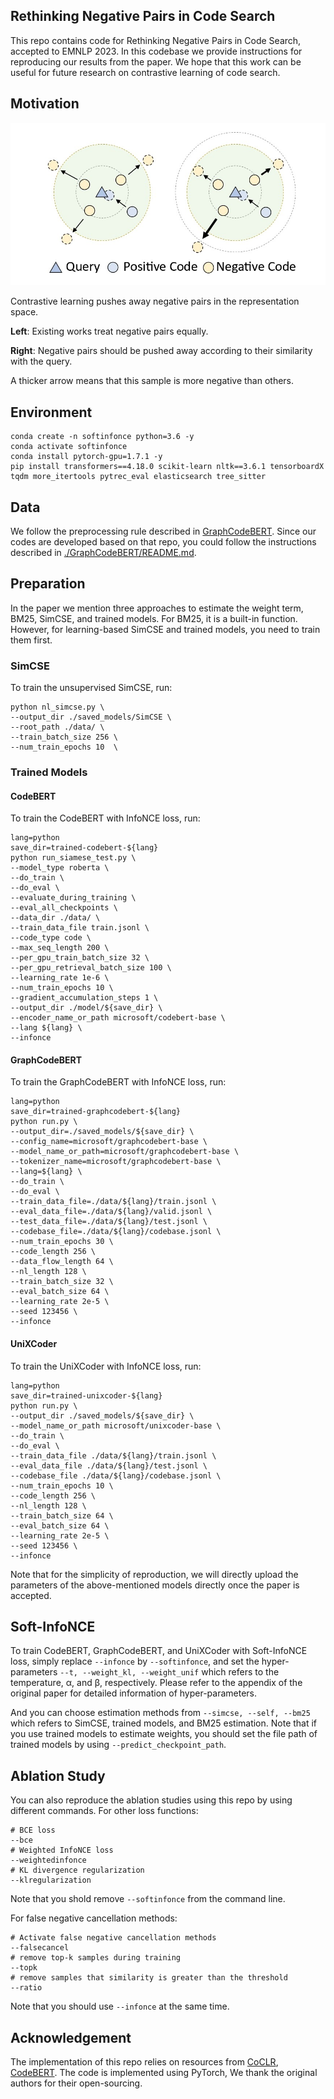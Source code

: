 ## Rethinking Negative Pairs in Code Search

This repo contains code for Rethinking Negative Pairs in Code Search, accepted to EMNLP 2023. 
In this codebase we provide instructions for reproducing our results from the paper. 
We hope that this work can be useful for future research on contrastive learning of code search.

## Motivation

![1](Figure/Soft-InfoNCE.jpg)

Contrastive learning pushes away negative pairs in the representation space. 

**Left**: Existing works treat negative pairs equally. 

**Right**: Negative pairs should be pushed away according to their similarity with the query. 

A thicker arrow means that this sample is more negative than others.

## Environment

```
conda create -n softinfonce python=3.6 -y
conda activate softinfonce
conda install pytorch-gpu=1.7.1 -y
pip install transformers==4.18.0 scikit-learn nltk==3.6.1 tensorboardX tqdm more_itertools pytrec_eval elasticsearch tree_sitter
```

## Data
 
We follow the preprocessing rule described in [GraphCodeBERT](https://github.com/microsoft/CodeBERT/tree/master/GraphCodeBERT/codesearch).
Since our codes are developed based on that repo, you could follow the instructions described in 
[./GraphCodeBERT/README.md](#./GraphCodeBERT/README.md).


## Preparation
In the paper we mention three approaches to estimate the weight term, BM25, SimCSE, and trained models.
For BM25, it is a built-in function. However, for learning-based SimCSE and trained models, you need to train them first.

### SimCSE
To train the unsupervised SimCSE, run:
```angular2html
python nl_simcse.py \
--output_dir ./saved_models/SimCSE \
--root_path ./data/ \
--train_batch_size 256 \
--num_train_epochs 10  \
```

### Trained Models
#### CodeBERT
To train the CodeBERT with InfoNCE loss, run:
```angular2html
lang=python
save_dir=trained-codebert-${lang}
python run_siamese_test.py \
--model_type roberta \
--do_train \
--do_eval \
--evaluate_during_training \
--eval_all_checkpoints \
--data_dir ./data/ \
--train_data_file train.jsonl \
--code_type code \
--max_seq_length 200 \
--per_gpu_train_batch_size 32 \
--per_gpu_retrieval_batch_size 100 \
--learning_rate 1e-6 \
--num_train_epochs 10 \
--gradient_accumulation_steps 1 \
--output_dir ./model/${save_dir} \
--encoder_name_or_path microsoft/codebert-base \
--lang ${lang} \
--infonce
```

#### GraphCodeBERT
To train the GraphCodeBERT with InfoNCE loss, run:
```angular2html
lang=python
save_dir=trained-graphcodebert-${lang}
python run.py \
--output_dir=./saved_models/${save_dir} \
--config_name=microsoft/graphcodebert-base \
--model_name_or_path=microsoft/graphcodebert-base \
--tokenizer_name=microsoft/graphcodebert-base \
--lang=${lang} \
--do_train \
--do_eval \
--train_data_file=./data/${lang}/train.jsonl \
--eval_data_file=./data/${lang}/valid.jsonl \
--test_data_file=./data/${lang}/test.jsonl \
--codebase_file=./data/${lang}/codebase.jsonl \
--num_train_epochs 30 \
--code_length 256 \
--data_flow_length 64 \
--nl_length 128 \
--train_batch_size 32 \
--eval_batch_size 64 \
--learning_rate 2e-5 \
--seed 123456 \
--infonce
```

#### UniXCoder
To train the UniXCoder with InfoNCE loss, run:
```angular2html
lang=python
save_dir=trained-unixcoder-${lang}
python run.py \
--output_dir ./saved_models/${save_dir} \
--model_name_or_path microsoft/unixcoder-base \
--do_train \
--do_eval \
--train_data_file ./data/${lang}/train.jsonl \
--eval_data_file ./data/${lang}/test.jsonl \
--codebase_file ./data/${lang}/codebase.jsonl \
--num_train_epochs 10 \
--code_length 256 \
--nl_length 128 \
--train_batch_size 64 \
--eval_batch_size 64 \
--learning_rate 2e-5 \
--seed 123456 \
--infonce
```
Note that for the simplicity of reproduction, we will directly upload the parameters of the above-mentioned models directly
once the paper is accepted.

## Soft-InfoNCE

To train CodeBERT, GraphCodeBERT, and UniXCoder with Soft-InfoNCE loss, simply replace ``--infonce`` by ``--softinfonce``,
and set the hyper-parameters ``--t, --weight_kl, --weight_unif`` which refers to the temperature, α, and β, respectively.
Please refer to the appendix of the original paper for detailed information of hyper-parameters.

And you can choose estimation methods from ```--simcse, --self, --bm25``` which refers to SimCSE, trained models, and BM25 estimation.
Note that if you use trained models to estimate weights, you should set the file path of trained models
by using ```--predict_checkpoint_path```.

## Ablation Study

You can also reproduce the ablation studies using this repo by using different commands.
For other loss functions:
```angular2html
# BCE loss
--bce  
# Weighted InfoNCE loss
--weightedinfonce
# KL divergence regularization
--klregularization

```
Note that you shold remove ``--softinfonce`` from the command line.

For false negative cancellation methods:
```angular2html
# Activate false negative cancellation methods
--falsecancel
# remove top-k samples during training
--topk
# remove samples that similarity is greater than the threshold
--ratio
```
Note that you should use ``--infonce`` at the same time.

## Acknowledgement

The implementation of this repo relies on resources from [CoCLR](https://github.com/Jun-jie-Huang/CoCLR), [CodeBERT](https://github.com/microsoft/CodeBERT).
 The code is implemented using PyTorch, We thank the original authors for their open-sourcing.